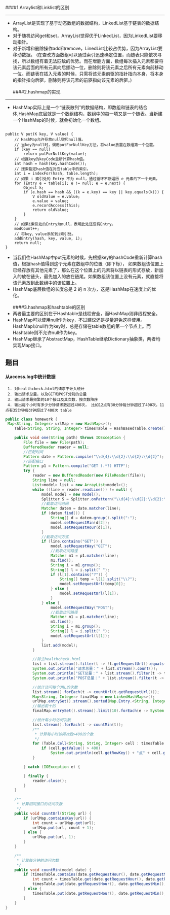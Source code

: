 ####1.Arraylist和Linklist的区别
____
- ArrayList是实现了基于动态数组的数据结构，LinkedList基于链表的数据结构。
- 对于随机访问get和set，ArrayList觉得优于LinkedList，因为LinkedList要移动指针。
- 对于新增和删除操作add和remove，LinedList比较占优势，因为ArrayList要移动数据。
(在查改方面数组可以通过索引迅速确定位置，而链表只能依次寻找，所以数组有着无法匹敌的优势。而在增删方面，数组每次插入元素都要将该元素后面的所有元素向后挪动一位，删除则将该元素之后所有元素向前移动一位。而链表在插入元素的时候，只需将该元素前驱的指针指向本身，将本身的指针指向后驱，删除则将该元素的前驱指向该元素的后驱。)
   </br></br>
####2.hashmap的实现
____
- HashMap实际上是一个“链表散列”的数据结构，即数组和链表的结合体,HashMap底层就是一个数组结构，数组中的每一项又是一个链表。当新建一个HashMap的时候，就会初始化一个数组。
<pre><code>
public V put(K key, V value) {
    // HashMap允许存放null键和null值。
    // 当key为null时，调用putForNullKey方法，将value放置在数组第一个位置。
    if (key == null)
        return putForNullKey(value);
    // 根据key的keyCode重新计算hash值。
    int hash = hash(key.hashCode());
    // 搜索指定hash值在对应table中的索引。
    int i = indexFor(hash, table.length);
    // 如果 i 索引处的 Entry 不为 null，通过循环不断遍历 e 元素的下一个元素。
    for (Entry<K,V> e = table[i]; e != null; e = e.next) {
        Object k;
        if (e.hash == hash && ((k = e.key) == key || key.equals(k))) {
            V oldValue = e.value;
            e.value = value;
            e.recordAccess(this);
            return oldValue;
        }
    }
    // 如果i索引处的Entry为null，表明此处还没有Entry。
    modCount++;
    // 将key、value添加到i索引处。
    addEntry(hash, key, value, i);
    return null;
}
</code></pre>
- 当我们往HashMap中put元素的时候，先根据key的hashCode重新计算hash值，根据hash值得到这个元素在数组中的位置（即下标）， 如果数组该位置上已经存放有其他元素了，那么在这个位置上的元素将以链表的形式存放，新加入的放在链头，最先加入的放在链尾。如果数组该位置上没有元素，就直接将该元素放到此数组中的该位置上。
- HashMap底层数组的长度总是 2 的 n 次方，这是HashMap在速度上的优化。
</br></br>
####3.hashmap和hashtable的区别
- 两者最主要的区别在于Hashtable是线程安全，而HashMap则非线程安全。
- HashMap可以使用null作为key，不过建议还是尽量避免这样使用。HashMap以null作为key时，总是存储在table数组的第一个节点上。而Hashtable则不允许null作为key。
- HashMap继承了AbstractMap，HashTable继承Dictionary抽象类，两者均实现Map接口。


## 题目

  #### 从access.log中统计数据
     1. 对healthcheck.html的请求不计入统计
     2. 输出请求总量，以及GET和POST分别的总量
     3. 输出请求最频繁的10个接口及其次数，按次数降序
     4. 输出每个小时有多少分钟请求数超过400次， 比如12点有30分钟每分钟超过了400次，11点有35分钟每分钟超过了400次 table
     
 
 ```java
 public class homework {
  Map<String, Integer> urlMap = new HashMap<>();
     Table<String, String, Integer> timesTable = HashBasedTable.create();
 
     public void one(String path) throws IOException {
         File file = new File(path);
         BufferedReader reader = null;
         //匹配时间
         Pattern date = Pattern.compile("\\d{4}:\\d{2}:\\d{2}:\\d{2}");
         //匹配接口
         Pattern p1 = Pattern.compile("GET (.*?) HTTP");
         try {
             reader = new BufferedReader(new FileReader(file));
             String line = null;
             List<model> list = new ArrayList<model>();
             while ((line = reader.readLine()) != null) {
                 model model = new model();
                 Splitter S = Splitter.onPattern("\\d{4}:\\d{2}:\\d{2}:\\d{2}");
                 //截取访问时间
                 Matcher datem = date.matcher(line);
                 if (datem.find()) {
                     String[] d = datem.group().split(":");
                     model.setRequestMin(d[2]);
                     model.setRequestHour(d[1]);
                 }
                 //截取访问方式
                 if (line.contains("GET")) {
                     model.setRequestWay("GET");
                     //截取访问路径
                     Matcher m1 = p1.matcher(line);
                     m1.find();
                     String i = m1.group();
                     String[] l = i.split(" ");
                     if (l[1].contains("?")) {
                         String[] temp = l[1].split("\\?");
                         model.setRequestUrl(temp[0]);
                     } else {
                         model.setRequestUrl(l[1]);
                     }
                 } else {
                     model.setRequestWay("POST");
                     //截取访问路径
                     Matcher m1 = p1.matcher(line);
                     m1.find();
                     String i = m1.group();
                     String[] l = i.split(" ");
                     model.setRequestUrl(l[1]);
                 }
                 list.add(model);
             }
 
             //除去healthcheck.html
             list = list.stream().filter(t -> !t.getRequestUrl().equals("/healthcheck.html")).collect(Collectors.toList());
             System.out.println("请求总量：" + list.stream().count());
             System.out.println("GET总量：" + list.stream().filter(t -> t.getRequestWay().equals("GET")).count());
             System.out.println("POST总量：" + list.stream().filter(t -> t.getRequestWay().equals("POST")).count());
 
             //统计访问每个URL的次数
             list.stream().forEach(t -> countUrl(t.getRequestUrl()));
             Map<String, Integer> finalMap = new LinkedHashMap<>();
             urlMap.entrySet().stream().sorted(Map.Entry.<String, Integer>comparingByValue().reversed()).forEachOrdered(e -> finalMap.put(e.getKey(), e.getValue()));
             //输出前十的
             finalMap.entrySet().stream().limit(10).forEach(e -> System.out.println("接口名称：" + e.getKey() + "    访问次数：   " + e.getValue()));
 
             //统计每小时访问次数
             list.stream().forEach(t -> countMin(t));
             /**
              * 计算每小时访问次数>400的个数
              */
             for (Table.Cell<String, String, Integer> cell : timesTable.cellSet()) {
                 if (cell.getValue() > 400)
                     System.out.println(cell.getRowKey() + "点" + cell.getColumnKey() + "分" + "访问：" + cell.getValue() + "次");
             }
 
         } catch (IOException e) {
 
         } finally {
             reader.close();
         }
     }
 
     /**
      * 计算相同接口的访问次数
      */
     public void countUrl(String url) {
         if (urlMap.containsKey(url)) {
             int count = urlMap.get(url);
             urlMap.put(url, count + 1);
         } else {
             urlMap.put(url, 1);
         }
     }
 
     /**
      * 计算每分钟的访问次数
      */
     public void countMin(model date) {
         if (timesTable.contains(date.getRequestHour(), date.getRequestMin())) {
             int count = timesTable.get(date.getRequestHour(), date.getRequestMin());
             timesTable.put(date.getRequestHour(), date.getRequestMin(), count + 1);
         } else {
             timesTable.put(date.getRequestHour(), date.getRequestMin(), 1);
         }
     }
}
```
   